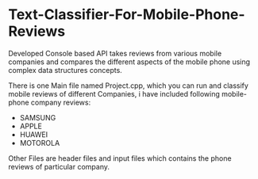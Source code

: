 # Text-Classifier-For-Mobile-Phone-Reviews
Developed Console based API takes reviews from various mobile companies and compares the different aspects of the mobile phone using complex data structures concepts. 


There is one Main file named Project.cpp, which you can run and classify mobile reviews of different Companies, i have included following mobile-phone company reviews:
- SAMSUNG
- APPLE
- HUAWEI
- MOTOROLA

Other Files are header files and input files which contains the phone reviews of particular company.
